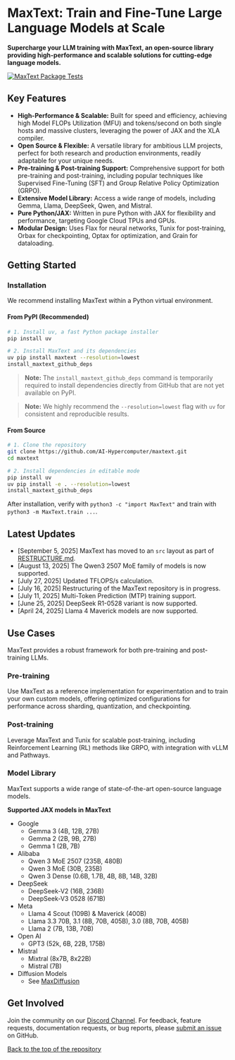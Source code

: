 # MaxText: Train and Fine-Tune Large Language Models at Scale

**Supercharge your LLM training with MaxText, an open-source library providing high-performance and scalable solutions for cutting-edge language models.**

[![MaxText Package Tests](https://github.com/AI-Hypercomputer/maxtext/actions/workflows/RunTests.yml/badge.svg)](https://github.com/AI-Hypercomputer/maxtext/actions/workflows/build_and_test_maxtext.yml)

## Key Features

*   **High-Performance & Scalable:** Built for speed and efficiency, achieving high Model FLOPs Utilization (MFU) and tokens/second on both single hosts and massive clusters, leveraging the power of JAX and the XLA compiler.
*   **Open Source & Flexible:** A versatile library for ambitious LLM projects, perfect for both research and production environments, readily adaptable for your unique needs.
*   **Pre-training & Post-training Support:** Comprehensive support for both pre-training and post-training, including popular techniques like Supervised Fine-Tuning (SFT) and Group Relative Policy Optimization (GRPO).
*   **Extensive Model Library:** Access a wide range of models, including Gemma, Llama, DeepSeek, Qwen, and Mistral.
*   **Pure Python/JAX:** Written in pure Python with JAX for flexibility and performance, targeting Google Cloud TPUs and GPUs.
*   **Modular Design:** Uses Flax for neural networks, Tunix for post-training, Orbax for checkpointing, Optax for optimization, and Grain for dataloading.

## Getting Started

### Installation

We recommend installing MaxText within a Python virtual environment.

#### From PyPI (Recommended)

```bash
# 1. Install uv, a fast Python package installer
pip install uv

# 2. Install MaxText and its dependencies
uv pip install maxtext --resolution=lowest
install_maxtext_github_deps
```

> **Note:** The `install_maxtext_github_deps` command is temporarily required to install dependencies directly from GitHub that are not yet available on PyPI.

> **Note:** We highly recommend the `--resolution=lowest` flag with `uv` for consistent and reproducible results.

#### From Source

```bash
# 1. Clone the repository
git clone https://github.com/AI-Hypercomputer/maxtext.git
cd maxtext

# 2. Install dependencies in editable mode
pip install uv
uv pip install -e . --resolution=lowest
install_maxtext_github_deps
```

After installation, verify with `python3 -c "import MaxText"` and train with `python3 -m MaxText.train ...`.

## Latest Updates

*   \[September 5, 2025] MaxText has moved to an `src` layout as part of [RESTRUCTURE.md](RESTRUCTURE.md).
*   \[August 13, 2025] The Qwen3 2507 MoE family of models is now supported.
*   \[July 27, 2025] Updated TFLOPS/s calculation.
*   \[July 16, 2025] Restructuring of the MaxText repository is in progress.
*   \[July 11, 2025] Multi-Token Prediction (MTP) training support.
*   \[June 25, 2025] DeepSeek R1-0528 variant is now supported.
*   \[April 24, 2025] Llama 4 Maverick models are now supported.

## Use Cases

MaxText provides a robust framework for both pre-training and post-training LLMs.

### Pre-training

Use MaxText as a reference implementation for experimentation and to train your own custom models, offering optimized configurations for performance across sharding, quantization, and checkpointing.

### Post-training

Leverage MaxText and Tunix for scalable post-training, including Reinforcement Learning (RL) methods like GRPO, with integration with vLLM and Pathways.

### Model Library

MaxText supports a wide range of state-of-the-art open-source language models.

**Supported JAX models in MaxText**

*   Google
    *   Gemma 3 (4B, 12B, 27B)
    *   Gemma 2 (2B, 9B, 27B)
    *   Gemma 1 (2B, 7B)
*   Alibaba
    *   Qwen 3 MoE 2507 (235B, 480B)
    *   Qwen 3 MoE (30B, 235B)
    *   Qwen 3 Dense (0.6B, 1.7B, 4B, 8B, 14B, 32B)
*   DeepSeek
    *   DeepSeek-V2 (16B, 236B)
    *   DeepSeek-V3 0528 (671B)
*   Meta
    *   Llama 4 Scout (109B) & Maverick (400B)
    *   Llama 3.3 70B, 3.1 (8B, 70B, 405B), 3.0 (8B, 70B, 405B)
    *   Llama 2 (7B, 13B, 70B)
*   Open AI
    *   GPT3 (52k, 6B, 22B, 175B)
*   Mistral
    *   Mixtral (8x7B, 8x22B)
    *   Mistral (7B)
*   Diffusion Models
    *   See [MaxDiffusion](https://github.com/AI-Hypercomputer/maxdiffusion)

## Get Involved

Join the community on our [Discord Channel](https://discord.com/invite/2H9PhvTcDU).  For feedback, feature requests, documentation requests, or bug reports, please [submit an issue](https://github.com/AI-Hypercomputer/maxtext/issues/new/choose) on GitHub.

[Back to the top of the repository](https://github.com/AI-Hypercomputer/maxtext)